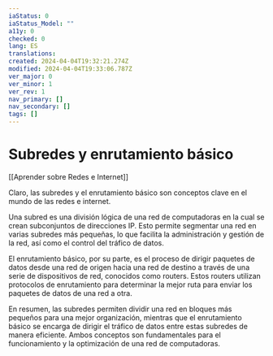 ```yaml
---
iaStatus: 0
iaStatus_Model: ""
a11y: 0
checked: 0
lang: ES
translations: 
created: 2024-04-04T19:32:21.274Z
modified: 2024-04-04T19:33:06.787Z
ver_major: 0
ver_minor: 1
ver_rev: 1
nav_primary: []
nav_secondary: []
tags: []
---
```

# Subredes y enrutamiento básico

[[Aprender sobre Redes e Internet]]

Claro, las subredes y el enrutamiento básico son conceptos clave en el mundo de las redes e internet.

Una subred es una división lógica de una red de computadoras en la cual se crean subconjuntos de direcciones IP. Esto permite segmentar una red en varias subredes más pequeñas, lo que facilita la administración y gestión de la red, así como el control del tráfico de datos.

El enrutamiento básico, por su parte, es el proceso de dirigir paquetes de datos desde una red de origen hacia una red de destino a través de una serie de dispositivos de red, conocidos como routers. Estos routers utilizan protocolos de enrutamiento para determinar la mejor ruta para enviar los paquetes de datos de una red a otra.

En resumen, las subredes permiten dividir una red en bloques más pequeños para una mejor organización, mientras que el enrutamiento básico se encarga de dirigir el tráfico de datos entre estas subredes de manera eficiente. Ambos conceptos son fundamentales para el funcionamiento y la optimización de una red de computadoras.
